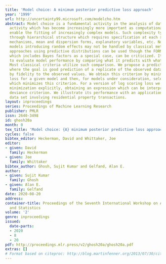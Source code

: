 ```yaml
---
title: 'Model choice: A minimum posterior predictive loss approach'
year: '1999'
url: http://uncertainty99.microsoft.com/modelcho.htm
abstract: Model choice is a fundamental activity in the analysis of data sets, an
  activity which has become increasingly more important as computational advances
  enable the fitting of increasingly complex models. Such complexity typically arises
  through hierarchical structure which requires specification at each stage of probabilistic
  mechanisms, mean and dispersion forms, explanatory variables, etc. Nonnested hierarchical
  models introducing random effects may not be handled by classical methods. Bayesian
  approaches using predictive distributions can be used though the FORMAL solution,
  which includes Bayes factors as a special case, can be criticized. It seems natural
  to evaluate model performance by comparing what it predicts with what has been observed.
  Most classical criteria utilize such comparison. We propose a predictive criterion
  where the goal is good prediction of a replicate of the observed data but tempered
  by fidelity to the observed values. We obtain this criterion by minimizing posterior
  loss for a given model and then, for models under consideration, selecting the one
  which minimizes this criterion. For a version of log scoring loss we can do the
  minimization explicitly, obtaining an expression which can be interpreted as a penalized
  deviance criterion. We illustrate its performance with an application to a large
  data set involving residential property transactions.
layout: inproceedings
series: Proceedings of Machine Learning Research
publisher: PMLR
issn: 2640-3498
id: ghosh20a
month: 0
tex_title: 'Model choice: {A} minimum posterior predictive loss approach'
cycles: false
bibtex_editor: Heckerman, David and Whittaker, Joe
editor:
- given: David
  family: Heckerman
- given: Joe
  family: Whittaker
bibtex_author: Ghosh, Sujit Kumar and Gelfand, Alan E.
author:
- given: Sujit Kumar
  family: Ghosh
- given: Alan E.
  family: Gelfand
date: 2020-08-20
address:
container-title: Proceedings of the Seventh International Workshop on Artificial Intelligence
  and Statistics
volume: '2'
genre: inproceedings
issued:
  date-parts:
  - 2020
  - 8
  - 20
pdf: http://proceedings.mlr.press/v2/ghosh20a/ghosh20a.pdf
extras: []
# Format based on citeproc: http://blog.martinfenner.org/2013/07/30/citeproc-yaml-for-bibliographies/
---
```

